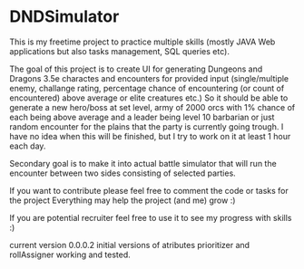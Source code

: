 # DNDSimulator
This is my freetime project to practice multiple skills (mostly JAVA Web applications but also tasks management, SQL queries etc). 

The goal of this project is to create UI for generating Dungeons and Dragons 3.5e charactes and encounters for provided input (single/multiple enemy, challange rating,  percentage chance of encountering (or count of encountered) above average or elite creatures etc.) So it should be able to generate a new hero/boss at set level, army of 2000 orcs with 1% chance of each being above average and a leader being level 10 barbarian or just random encounter for the plains that the party is currently going trough. I have no idea when this will be finished, but I try to work on it at least 1 hour each day.

Secondary goal is to make it into actual battle simulator that will run the encounter between two sides consisting of selected parties.

If you want to contribute please feel free to comment the code or tasks for the project
Everything may help the project (and me) grow :)

If you are potential recruiter feel free to use it to see my progress with skills :)


current version 0.0.0.2
initial versions of atributes prioritizer and rollAssigner working and tested. 
